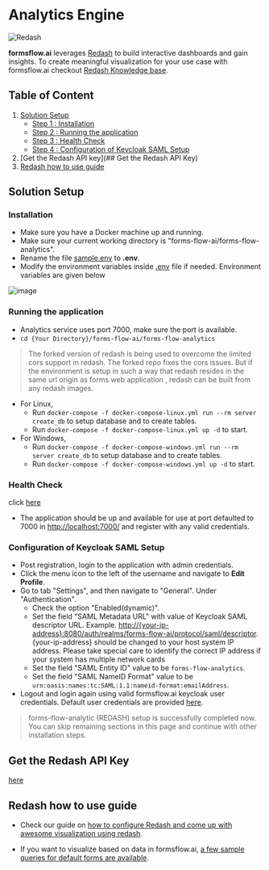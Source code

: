 # Analytics Engine

![Redash](https://img.shields.io/badge/Redash-10.1.0-blue)

**formsflow.ai** leverages [Redash](https://github.com/getredash/redash) to build interactive
dashboards and gain insights. To create meaningful visualization for
your use case with formsflow.ai checkout [Redash Knowledge base](https://redash.io/help/).

## Table of Content


1. [Solution Setup](#solution-setup)
   * [Step 1 : Installation](#installation)
   * [Step 2 : Running the application](#running-the-application)
   * [Step 3 : Health Check](#health-check)
   * [Step 4 : Configuration of Keycloak SAML Setup](#configuration-of-keycloak-saml-setup)
3. [Get the Redash API key](## Get the Redash API Key)
4. [Redash how to use guide](#redash-how-to-use-guide)


## Solution Setup

### Installation

* Make sure you have a Docker machine up and running.
* Make sure your current working directory is "forms-flow-ai/forms-flow-analytics".
* Rename the file [sample.env](./sample.env) to **.env**.
* Modify the environment variables inside [.env](./sample.env) file if needed. Environment variables are given  below


![image](https://user-images.githubusercontent.com/86649870/165745594-0248f682-d881-4847-8c5c-79bfdb466cc9.png)
### Running the application

* Analytics service uses port 7000, make sure the port is available.
* `cd {Your Directory}/forms-flow-ai/forms-flow-analytics`

> The forked version of redash is being used to overcome the limited cors support in redash. The forked repo fixes the cors issues. But if the environment is setup in such a way that redash resides in the same url origin as forms web application , redash can be built from any redash images.

* For Linux,
  * Run `docker-compose -f docker-compose-linux.yml run --rm server create_db` to setup database and to create tables.
  * Run `docker-compose -f docker-compose-linux.yml up -d` to start.
* For Windows,
  * Run `docker-compose -f docker-compose-windows.yml run --rm server create_db` to setup database and to create tables.
  * Run `docker-compose -f docker-compose-windows.yml up -d` to start.

### Health Check
click [here](https://github.com/athira-aot/athira-aot.github.io/blob/main/Health%20check.md)

- The application should be up and available for use at port defaulted to 7000 in  <http://localhost:7000/> and register with any valid credentials.
    

### Configuration of Keycloak SAML Setup

* Post registration, login to the application with admin credentials.
* Click the menu icon to the left of the username and navigate to **Edit Profile**.
* Go to tab "Settings", and then navigate to "General". Under "Authentication".
  * Check the option "Enabled(dynamic)".
  * Set the field "SAML Metadata URL" with value of Keycloak SAML descriptor URL. Example. <http://{your-ip-address}:8080/auth/realms/forms-flow-ai/protocol/saml/descriptor>. {your-ip-address} should be changed to your host system IP address. Please take special care to identify the correct IP address if your system has multiple network cards
  * Set the field "SAML Entity ID" value to be `forms-flow-analytics`.
  * Set the field "SAML NameID Format" value to be `urn:oasis:names:tc:SAML:1.1:nameid-format:emailAddress`.
* Logout and login again using valid formsflow.ai keycloak user credentials. Default user credentials are provided [here](../forms-flow-idm/keycloak/README.md#formsflow-ai-user-credentials).

> forms-flow-analytic (REDASH) setup is successfully completed now. You can skip remaining sections in this page and continue with other installation steps.

## Get the Redash API Key

[here](https://github.com/athira-aot/athira-aot.github.io/blob/main/Get%20Redash%20API%20key.md)

## Redash how to use guide

* Check our guide on [how to configure Redash and come up with awesome visualization using redash](./docs/README.md).

* If you want to visualize based on data in formsflow.ai, [a few sample queries for default forms are available](./docs/sample_queries.md).

